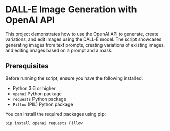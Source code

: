 # DALL-E Image Generation with OpenAI API

This project demonstrates how to use the OpenAI API to generate, create variations, and edit images using the DALL-E model. The script showcases generating images from text prompts, creating variations of existing images, and editing images based on a prompt and a mask.

## Prerequisites

Before running the script, ensure you have the following installed:

- Python 3.6 or higher
- `openai` Python package
- `requests` Python package
- `Pillow` (PIL) Python package

You can install the required packages using pip:

```bash
pip install openai requests Pillow
```
